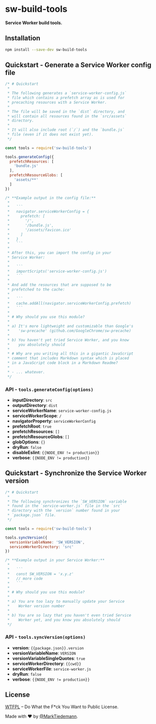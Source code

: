 
# sw-build-tools

**Service Worker build tools.**

## Installation

```sh
npm install --save-dev sw-build-tools
```

## Quickstart - Generate a Service Worker config file

```js
/* # Quickstart 
 *
 * The following generates a `service-worker-config.js`
 * file which contains a prefetch array as is used for
 * precaching resources with a Service Worker.
 *
 * The file will be saved in the `dist` directory, and 
 * will contain all resources found in the `src/assets` 
 * directory. 
 *
 * It will also include root (`/`) and the `bundle.js`
 * file (even if it does not exist yet). 
 */

const tools = require('sw-build-tools')

tools.generateConfig({
  prefetchResources: [
    'bundle.js'
  ],
  prefetchResourceGlobs: [
    'assets/**'
  ]
})

/* **Example output in the config file:**
 *
 *   ```
 *   navigator.serviceWorkerConfig = {
 *     prefetch: [
 *       '/',
 *       '/bundle.js',
 *       '/assets/favicon.ico'
 *     ]
 *   }
 *   ```
 *
 * After this, you can import the config in your
 * Service Worker:
 *
 *   ```
 *   importScripts('service-worker-config.js')
 *   ```
 *
 * And add the resources that are supposed to be
 * prefetched to the cache:
 *
 *   ```
 *   cache.addAll(navigator.serviceWorkerConfig.prefetch)
 *   ```
 *
 * # Why should you use this module?
 *
 * a) It's more lightweight and customizable than Google's
 *    'sw-precache' (github.com/GoogleChrome/sw-precache)
 *
 * b) You haven't yet tried Service Worker, and you know 
 *    you absolutely should
 * 
 * # Why are you writing all this in a gigantic JavaScript 
 * comment that includes Markdown syntax which is placed 
 * in a JavaScript code block in a Markdown Readme?
 * 
 * - ... whatever.
 */
```

### API - `tools.generateConfig(options)`

  - **inputDirectory**: `src`
  - **outputDirectory**: `dist`
  - **serviceWorkerName**: `service-worker-config.js`
  - **serviceWorkerScope**: `/`
  - **navigatorProperty**: `serviceWorkerConfig`
  - **prefetchRoot**: `true`
  - **prefetchResources**: `[]`
  - **prefetchResourceGlobs**: `[]`
  - **globOptions**: `{}`
  - **dryRun**: `false`
  - **disableEslint**: `{{NODE_ENV != production}}`
  - **verbose**: `{{NODE_ENV != production}}`

## Quickstart - Synchronize the Service Worker version

```js
/* # Quickstart 
 *
 * The following synchronizes the `SW_VERSION` variable 
 * found in the `service-worker.js` file in the `src`
 * directory with the `version` number found in your
 * `package.json` file.
 */

const tools = require('sw-build-tools')

tools.syncVersion({
  versionVariableName: 'SW_VERSION',
  serviceWorkerDirectory: 'src'
})

/* **Example output in your Service Worker:**
 * 
 *   ```
 *   const SW_VERSION = 'x.y.z'
 *   // more code
 *   ```
 * 
 * # Why should you use this module?
 *
 * a) You are too lazy to manually update your Service 
 *    Worker version number
 *
 * b) You are so lazy that you haven't even tried Service 
 *    Worker yet, and you know you absolutely should
 */
```

### API - `tools.syncVersion(options)`

  - **version**: `{{package.json}}.version`
  - **versionVariableName**: `VERSION`
  - **versionVariableSingleQuotes**: `true`
  - **serviceWorkerDirectory**: `{{cwd}}`
  - **serviceWorkerFile**: `service-worker.js`
  - **dryRun**: `false`
  - **verbose**: `{{NODE_ENV != production}}`

## License

[WTFPL](http://www.wtfpl.net/) – Do What the F*ck You Want to Public License.

Made with :heart: by [@MarkTiedemann](https://twitter.com/MarkTiedemannDE).

